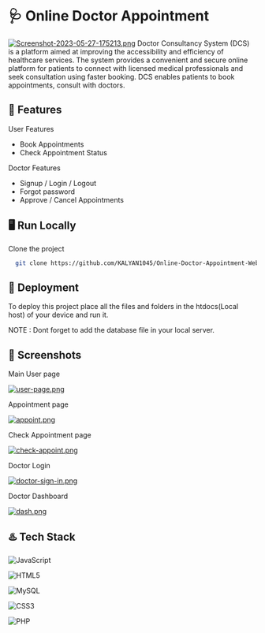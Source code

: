



# 🩺 Online Doctor Appointment
[![Screenshot-2023-05-27-175213.png](https://i.postimg.cc/VvC95PkL/Screenshot-2023-05-27-175213.png)](https://postimg.cc/WqsqfKZQ)
Doctor Consultancy System (DCS) is a platform aimed at improving the accessibility and efficiency of healthcare services. The system provides a convenient and secure online platform for patients to connect with licensed medical professionals and seek consultation using faster booking. DCS enables patients to book appointments, consult with doctors.



## 📜 Features
User Features

- Book Appointments
- Check Appointment Status

Doctor Features
 
- Signup / Login / Logout 
- Forgot password
- Approve / Cancel Appointments



## 🖥️ Run Locally

Clone the project

```bash
  git clone https://github.com/KALYAN1045/Online-Doctor-Appointment-Website.git
```




## 🚀 Deployment

To deploy this project place all the files and folders in the htdocs(Local host) of your device and run it.

NOTE : Dont forget to add the database file in your local server.



## 📸 Screenshots
Main User page

[![user-page.png](https://i.postimg.cc/bvGh4d0C/user-page.png)](https://postimg.cc/R3zyHSDK)

Appointment page

[![appoint.png](https://i.postimg.cc/0jzXyJQF/appoint.png)](https://postimg.cc/CnVsv5bs)

Check Appointment page

[![check-appoint.png](https://i.postimg.cc/gjysJqpM/check-appoint.png)](https://postimg.cc/BP6H7FXD)

Doctor Login

[![doctor-sign-in.png](https://i.postimg.cc/bdcXXRT3/doctor-sign-in.png)](https://postimg.cc/gLDt881Z)

Doctor Dashboard

[![dash.png](https://i.postimg.cc/bvGKvMB3/dash.png)](https://postimg.cc/bGh6C68t)


## ♨️ Tech Stack

![JavaScript](https://img.shields.io/badge/javascript-%23323330.svg?style=for-the-badge&logo=javascript&logoColor=%23F7DF1E) 

![HTML5](https://img.shields.io/badge/html5-%23E34F26.svg?style=for-the-badge&logo=html5&logoColor=white)

![MySQL](https://img.shields.io/badge/mysql-%2300f.svg?style=for-the-badge&logo=mysql&logoColor=white)



![CSS3](https://img.shields.io/badge/css3-%231572B6.svg?style=for-the-badge&logo=css3&logoColor=white)



![PHP](https://img.shields.io/badge/php-%23777BB4.svg?style=for-the-badge&logo=php&logoColor=white)


